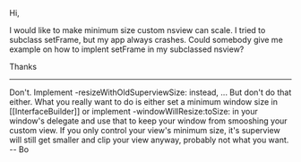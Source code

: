 Hi,

I would like to make minimum size custom nsview can scale. I tried to subclass setFrame, but my app always crashes. Could somebody give me example on how to implent setFrame in my subclassed nsview?

Thanks

----

Don't.  Implement -resizeWithOldSuperviewSize: instead, ... But don't do that either.  What you really want to do is either set a minimum window size in [[InterfaceBuilder]] or implement -windowWillResize:toSize: in your window's delegate and use that to keep your window from smooshing your custom view.  If you only control your view's minimum size, it's superview will still get smaller and clip your view anyway, probably not what you want.  -- Bo